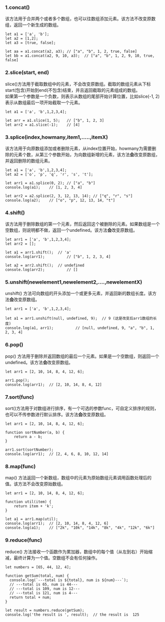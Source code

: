 ### 1.concat()
该方法用于合并两个或者多个数组，也可以往数组添加元素。该方法不改变原数组，返回一个新生成的数组。
```
let a1 = ['a', 'b'];
let a2 = [1,2];
let a3 = [true, false];

let aa = a1.concat(a2, a3);	// ["a", "b", 1, 2, true, false]
let bb = a1.concat(a2, 9, 10, a3);	// ["a", "b", 1, 2, 9, 10, true, false]
```

### 2.slice(start, end)
slice()方法用于截取数组中的元素，不会改变原数组。截取的数组元素从下标start(包含)开始到end(不包含)结束，并且返回截取的元素组成的数组。</br>
如果第一个参数是一个负数，则表示从数组的尾部开始计算位置，比如slice(-1, 2)表示从数组最后一项开始截取一个元素。
```
let a1 = ['a', 'b',1,2,3,4];

let arr = a1.slice(1, 5);	// ["b", 1, 2, 3]
let arr2 = a1.slice(-1);	// [4]
```

### 3.splice(index,howmany,item1,.....,itemX)
该方法用于向原数组添加或者删除元素，从index位置开始，howmany为需要删除的元素个数，从第三个参数开始，为向数组新增的元素，该方法**会**改变原数组，并返回删除的数组元素。
```
let a1 = ['a', 'b',1,2,3,4];
let a2 = ['o', 'p', 'q', 'r', 's', 't'];

let arr1 = a1.splice(0, 2);	// ["a", "b"]
console.log(a1);	// [1, 2, 3, 4]

let arr2 = a2.splice(2, 3, 12, 13, 14);	// ["q", "r", "s"]
console.log(a2);	// ["o", "p", 12, 13, 14, "t"]
```

### 4.shift()
该方法用于删除数组的第一个元素，然后返回这个被删除的元素。如果数组是一个空数组，则说明都不做，返回一个undefined。该方法**会**改变原数组。
```
let arr1 = ['a', 'b',1,2,3,4];
let arr2 = [];

let a1 = arr1.shift();	// 'a'
console.log(arr1);			// ["b", 1, 2, 3, 4]

let a2 = arr2.shift();	// undefined
console.log(arr2);			// []
```

### 5.unshift(newelement1,newelement2,....,newelementX)
unshift() 方法可向数组的开头添加一个或更多元素，并返回新的数组长度。该方法**会**改变原数组。
```
let arr1 = ['a', 'b',1,2,3,4];

let a1 = arr1.unshift(null, undefined, 9);	// 9 (这是改变后arr1数组的长度)
console.log(a1, arr1);			// [null, undefined, 9, "a", "b", 1, 2, 3, 4]
```

### 6.pop()
pop() 方法用于删除并返回数组的最后一个元素。如果是一个空数组，则返回一个undefined。该方法**会**改变原数组。
```
let arr1 = [2, 10, 14, 8, 4, 12, 6];

arr1.pop();
console.log(arr1);	// [2, 10, 14, 8, 4, 12]
```

### 7.sort(func)
sort()方法用于对数组进行排序，有一个可选的参数func，可自定义排序的规则，也可以不传参数进行默认排序。该方法**会**改变原数组。
```
let arr1 = [2, 10, 14, 8, 4, 12, 6];

function sortNumber(a, b) {
	return a - b;
}

arr1.sort(sortNumber);
console.log(arr1);	// [2, 4, 6, 8, 10, 12, 14]
```

### 8.map(func)
map() 方法返回一个新数组，数组中的元素为原始数组元素调用函数处理后的值。该方法不会改变原始数组。
```
let arr1 = [2, 10, 14, 8, 4, 12, 6];

function util(item) {
    return item + 'k';
}

let a1 = arr1.map(util);
console.log(arr1);	// [2, 10, 14, 8, 4, 12, 6]
console.log(a1);	// ["2k", "10k", "14k", "8k", "4k", "12k", "6k"]
```

### 9.reduce(func)
reduce() 方法接收一个函数作为累加器，数组中的每个值（从左到右）开始缩减，最终计算为一个值。空数组不会有任何操作。
```
let numbers = [65, 44, 12, 4];
 
function getSum(total, num) {
  console.log(`---total is ${total}, num is ${num}---`);
  // ---total is 65, num is 44---
  // ---total is 109, num is 12---
  // ---total is 121, num is 4---
  return total + num;
}

let result = numbers.reduce(getSum);
console.log('the result is ', result);	// the result is  125
```


